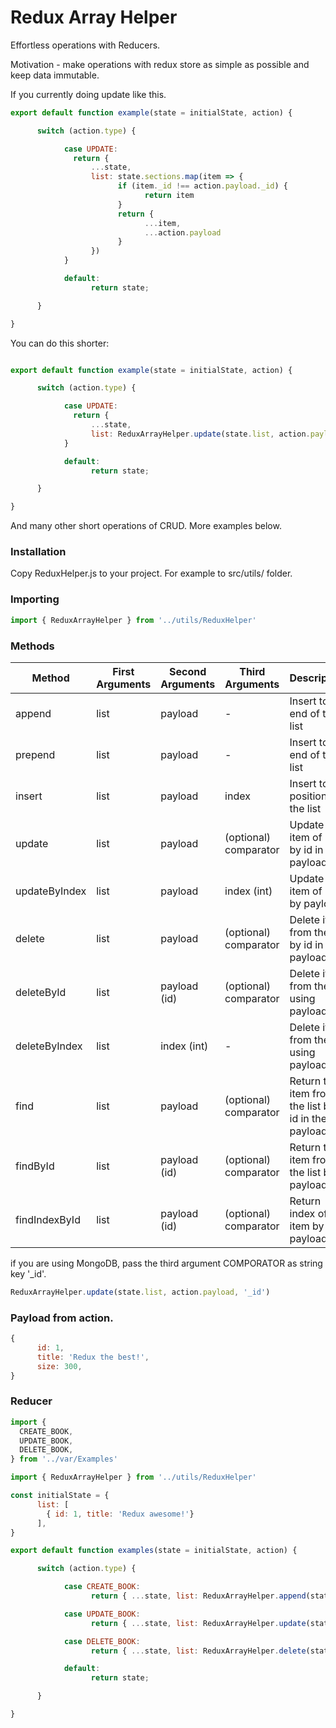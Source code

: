 # Redux Array Helper

Effortless operations with Reducers.

Motivation - make operations with redux store as simple as possible and keep data immutable.

If you currently doing update like this.

```javascript
export default function example(state = initialState, action) {

      switch (action.type) {

            case UPDATE: 
              return { 
                  ...state, 
                  list: state.sections.map(item => {
                        if (item._id !== action.payload._id) {
                              return item
                        }
                        return {
                              ...item,
                              ...action.payload
                        }
                  })
            }

            default:
                  return state;

      }

}
```

You can do this shorter:

```javascript

export default function example(state = initialState, action) {

      switch (action.type) {

            case UPDATE: 
              return { 
                  ...state, 
                  list: ReduxArrayHelper.update(state.list, action.payload)
            }

            default:
                  return state;

      }

}
```

And many other short operations of CRUD. More examples below.

### Installation

Copy ReduxHelper.js to your project. For example to src/utils/ folder.

### Importing

```javascript
import { ReduxArrayHelper } from '../utils/ReduxHelper'
```

### Methods 

| Method | First Arguments | Second Arguments | Third Arguments | Description |
| ------ | ------ | ------ | ------ | ------ |
| append | list | payload | - | Insert to the end of the list |
| prepend | list | payload | - | Insert to the end of the list |
| insert | list | payload | index | Insert to position of the list |
| update | list | payload | (optional) comparator | Update item of list by id in the payload |
| updateByIndex | list | payload | index (int) | Update item of list by payload |
| delete | list | payload | (optional) comparator | Delete item from the list by id in the payload |
| deleteById | list | payload (id) | (optional) comparator | Delete item from the list using payload |
| deleteByIndex | list | index (int) | - | Delete item from the list using payload |
| find | list | payload | (optional) comparator | Return the item from the list by id in the payload |
| findById | list | payload (id) | (optional) comparator | Return the item from the list by payload|
| findIndexById | list | payload (id) | (optional) comparator | Return index of item by payload |

if you are using MongoDB, pass the third argument COMPORATOR as string key '_id'.

```javascript
ReduxArrayHelper.update(state.list, action.payload, '_id')
```

### Payload from action.

```javascript
{
      id: 1,
      title: 'Redux the best!',
      size: 300,
}
```

### Reducer

```javascript
import {
  CREATE_BOOK,
  UPDATE_BOOK,
  DELETE_BOOK,
} from '../var/Examples'

import { ReduxArrayHelper } from '../utils/ReduxHelper'

const initialState = {
      list: [
        { id: 1, title: 'Redux awesome!'}
      ],
}

export default function examples(state = initialState, action) {

      switch (action.type) {

            case CREATE_BOOK: 
                  return { ...state, list: ReduxArrayHelper.append(state.list, action.payload) }

            case UPDATE_BOOK: 
                  return { ...state, list: ReduxArrayHelper.update(state.list, action.payload) }

            case DELETE_BOOK: 
                  return { ...state, list: ReduxArrayHelper.delete(state.list, action.payload) }

            default:
                  return state;

      }

}
```